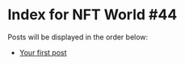# Index for NFT World #44
Posts will be displayed in the order below:

- [Your first post](./001-first.md)

